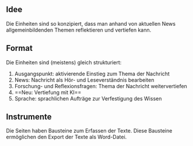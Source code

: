 ## Idee
Die Einheiten sind so konzipiert, dass man anhand von aktuellen News allgemeinbildenden Themen reflektieren und vertiefen kann.

## Format
Die Einheiten sind (meistens) gleich strukturiert:
1. Ausgangspunkt: aktivierende Einstieg zum Thema der Nachricht
2. News: Nachricht als Hör- und Leseverständnis bearbeiten
3. Forschung- und Reflexionsfragen: Thema der Nachricht weitervertiefen
4. ==Neu: Vertiefung mit KI==
5. Sprache: sprachlichen Aufträge zur Verfestigung des Wissen

## Instrumente
Die Seiten haben Bausteine zum Erfassen der Texte. Diese Bausteine ermöglichen den Export der Texte als Word-Datei.